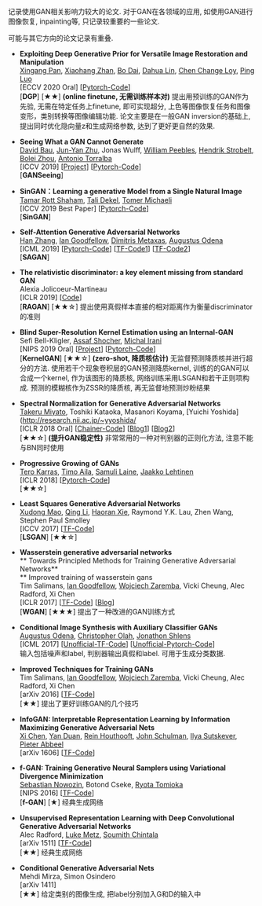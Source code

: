 记录使用GAN相关影响力较大的论文. 对于GAN在各领域的应用, 如使用GAN进行图像恢复, inpainting等, 只记录较重要的一些论文.

可能与其它方向的论文记录有重叠.



- **Exploiting Deep Generative Prior for Versatile Image Restoration and Manipulation** <Br>
[Xingang Pan](https://xingangpan.github.io/), [Xiaohang Zhan](https://xiaohangzhan.github.io/), [Bo Dai](http://daibo.info/), [Dahua Lin](http://dahua.site/), [Chen Change Loy](http://personal.ie.cuhk.edu.hk/~ccloy/), [Ping Luo](http://luoping.me/) <Br>
[ECCV 2020 Oral] [[Pytorch-Code](https://github.com/XingangPan/deep-generative-prior)] <Br>
[**DGP**] [★★] **(online finetune, 无需训练样本对)**  提出用预训练的GAN作为先验, 无需在特定任务上finetune, 即可实现超分, 上色等图像恢复任务和图像变形，类别转换等图像编辑功能. 论文主要是在一般GAN inversion的基础上, 提出同时优化隐向量z和生成网络参数, 达到了更好更自然的效果.

- **Seeing What a GAN Cannot Generate** <Br>
[David Bau](https://people.csail.mit.edu/davidbau/home/), [Jun-Yan Zhu](https://www.cs.cmu.edu/~junyanz/), Jonas Wulff, [William Peebles](https://www.wpeebles.com/), [Hendrik Strobelt](http://hendrik.strobelt.com/), [Bolei Zhou](http://bzhou.ie.cuhk.edu.hk/), [Antonio Torralba](https://groups.csail.mit.edu/vision/torralbalab/) <Br>
[ICCV 2019] [[Project](https://ganseeing.csail.mit.edu/)] [[Pytorch-Code](https://github.com/davidbau/ganseeing)] <Br>
[**GANSeeing**]

- **SinGAN：Learning a generative Model from a Single Natural Image** <Br>
[Tamar Rott Shaham](https://tamarott.github.io/), [Tali Dekel](http://people.csail.mit.edu/talidekel/), [Tomer Michaeli](https://tomer.net.technion.ac.il/) <Br>
[ICCV 2019 Best Paper] [[Pytorch-Code](https://github.com/tamarott/SinGAN)] <Br>
[**SinGAN**]

- **Self-Attention Generative Adversarial Networks** <Br>
[Han Zhang](https://sites.google.com/view/hanzhang), [Ian Goodfellow](https://www.iangoodfellow.com/), [Dimitris Metaxas](https://www.cs.rutgers.edu/~dnm/), [Augustus Odena](http://www.augustusodena.com/) <Br>
[ICML 2019] [[Pytorch-Code](https://github.com/heykeetae/Self-Attention-GAN)] [[TF-Code1](https://github.com/brain-research/self-attention-gan)] [[TF-Code2](https://github.com/taki0112/Self-Attention-GAN-Tensorflow)] <Br>
[**SAGAN**]

- **The relativistic discriminator: a key element missing from standard GAN** <Br>
Alexia Jolicoeur-Martineau <Br>
[ICLR 2019] [[Code](https://github.com/AlexiaJM/RelativisticGAN)] <Br>
[**RAGAN**] [★★☆] 提出使用真假样本直接的相对距离作为衡量discriminator的准则

- **Blind Super-Resolution Kernel Estimation using an Internal-GAN** <Br>
Sefi Bell-Kligler, [Assaf Shocher](http://www.wisdom.weizmann.ac.il/~/assafsho/), [Michal Irani](https://www.weizmann.ac.il/math/irani/) <Br>
[NIPS 2019 Oral] [[Project](http://www.wisdom.weizmann.ac.il/~vision/kernelgan/)] [[Pytorch-Code](https://github.com/sefibk/KernelGAN)] <Br>
[**KernelGAN**] [★★☆] **(zero-shot, 降质核估计)**  无监督预测降质核并进行超分的方法. 使用若干个现象卷积层的GAN预测降质kernel, 训练的的GAN可以合成一个kernel, 作为该图形的降质核, 网络训练采用LSGAN和若干正则项构成. 预测的模糊核作为ZSSR的降质核, 再无监督地预测炒粉结果

- **Spectral Normalization for Generative Adversarial Networks** <Br>
[Takeru Miyato](http://takerum.github.io/), Toshiki Kataoka, Masanori Koyama, [Yuichi Yoshida](http://research.nii.ac.jp/~yyoshida/ <Br>
[ICLR 2018 Oral] [[Chainer-Code](https://github.com/pfnet-research/sngan_projection)] [[Blog1](https://christiancosgrove.com/blog/2018/01/04/spectral-normalization-explained.html)]  [[Blog2](http://kaizhao.net/posts/spectral-norm)] <Br>
[★★☆]  **(提升GAN稳定性)** 非常常用的一种对判别器的正则化方法, 注意不能与BN同时使用

- **Progressive Growing of GANs** <Br>
[Tero Karras](https://research.nvidia.com/person/tero-karras), [Timo Aila](https://research.nvidia.com/person/timo-aila), [Samuli Laine](https://users.aalto.fi/~laines9/), [Jaakko Lehtinen](https://users.aalto.fi/~lehtinj7/) <Br>
[ICLR 2018] [[Pytorch-Code](https://github.com/tkarras/progressive_growing_of_gans)] <Br>
[★★☆]

- **Least Squares Generative Adversarial Networks** <Br>
[Xudong Mao](https://xudongmao.github.io/), [Qing Li](https://www4.comp.polyu.edu.hk/~csqli/), [Haoran Xie](http://home.eduhk.hk/~hxie/), Raymond Y.K. Lau, Zhen Wang, Stephen Paul Smolley <Br>
[ICCV 2017] [[TF-Code](https://github.com/xudonmao/LSGAN)] <Br>
[**LSGAN**] [★★☆]

- **Wasserstein generative adversarial networks** <Br>
** Towards Principled Methods for Training Generative Adversarial Networks** <Br>
** Improved training of wasserstein gans <Br>
Tim Salimans, [Ian Goodfellow](https://www.iangoodfellow.com/), [Wojciech Zaremba](http://wojzaremba.com/), Vicki Cheung, Alec Radford, Xi Chen <Br>
[ICLR 2017] [[TF-Code](https://github.com/igul222/improved_wgan_training)] [[Blog](https://zhuanlan.zhihu.com/p/25071913)] <Br>
[**WGAN**] [★★★] 提出了一种改进的GAN训练方式

- **Conditional Image Synthesis with Auxiliary Classifier GANs** <Br>
[Augustus Odena](http://www.augustusodena.com/), [Christopher Olah](http://colah.github.io/), [Jonathon Shlens](https://shlens.github.io/)  <Br>
[ICML 2017]  [[Unofficial-TF-Code](https://github.com/lukedeo/keras-acgan)] [[Unofficial-Pytorch-Code](https://github.com/clvrai/ACGAN-PyTorch)] <Br>
输入包括噪声和label, 判别器输出真假和label. 可用于生成分类数据.

- **Improved Techniques for Training GANs** <Br>
Tim Salimans, [Ian Goodfellow](https://www.iangoodfellow.com/), [Wojciech Zaremba](http://wojzaremba.com/), Vicki Cheung, Alec Radford, Xi Chen <Br>
[arXiv 2016] [[TF-Code](https://github.com/openai/improved-gan)] <Br>
[★★] 提出了更好训练GAN的几个技巧

- **InfoGAN: Interpretable Representation Learning by Information Maximizing Generative Adversarial Nets** <Br>
[Xi Chen](https://peterchen.us/), [Yan Duan](http://rockyduan.com/), [Rein Houthooft](http://rockyduan.com/), [John Schulman](http://joschu.net/), [Ilya Sutskever](http://www.cs.utoronto.ca/~ilya/), [Pieter Abbeel](https://people.eecs.berkeley.edu/~pabbeel/) <Br>
[arXiv 1606] [[TF-Code](https://github.com/carpedm20/DCGAN-tensorflow)]<Br>

- **f-GAN: Training Generative Neural Samplers using Variational Divergence Minimization** <Br>
[Sebastian Nowozin](http://nowozin.net/sebastian/), Botond Cseke, [Ryota Tomioka](http://tomioka.dk/) <Br>
[NIPS 2016] [[TF-Code](https://github.com/carpedm20/DCGAN-tensorflow)]<Br>
[**f-GAN**] [★] 经典生成网络

- **Unsupervised Representation Learning with Deep Convolutional Generative Adversarial Networks** <Br>
Alec Radford, [Luke Metz](http://lukemetz.com/), [Soumith Chintala](https://soumith.ch/) <Br>
[arXiv 1511] [[TF-Code](https://github.com/carpedm20/DCGAN-tensorflow)]<Br>
[★★] 经典生成网络

- **Conditional Generative Adversarial Nets** <Br>
Mehdi Mirza, Simon Osindero <Br>
[arXiv 1411] <Br>
[★★] 给定类别的图像生成, 把label分别加入G和D的输入中

